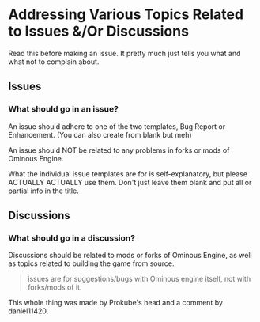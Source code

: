 # Addressing Various Topics Related to Issues &/Or Discussions

Read this before making an issue. It pretty much just tells you what and what not to complain about.
## Issues

### What should go in an issue?
An issue should adhere to one of the two templates, Bug Report or Enhancement. (You can also create from blank but meh)

An issue should NOT be related to any problems in forks or mods of Ominous Engine.

What the individual issue templates are for is self-explanatory, but please ACTUALLY ACTUALLY use them. Don't just leave them blank and put all or partial info in the title.


## Discussions

### What should go in a discussion?
Discussions should be related to mods or forks of Ominous Engine, as well as topics related to building the game from source.

> issues are for suggestions/bugs with Ominous engine itself, not with forks/mods of it.


This whole thing was made by Prokube's head and a comment by daniel11420.
